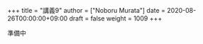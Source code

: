 +++
title = "講義9"
author = ["Noboru Murata"]
date = 2020-08-26T00:00:00+09:00
draft = false
weight = 1009
+++

準備中
